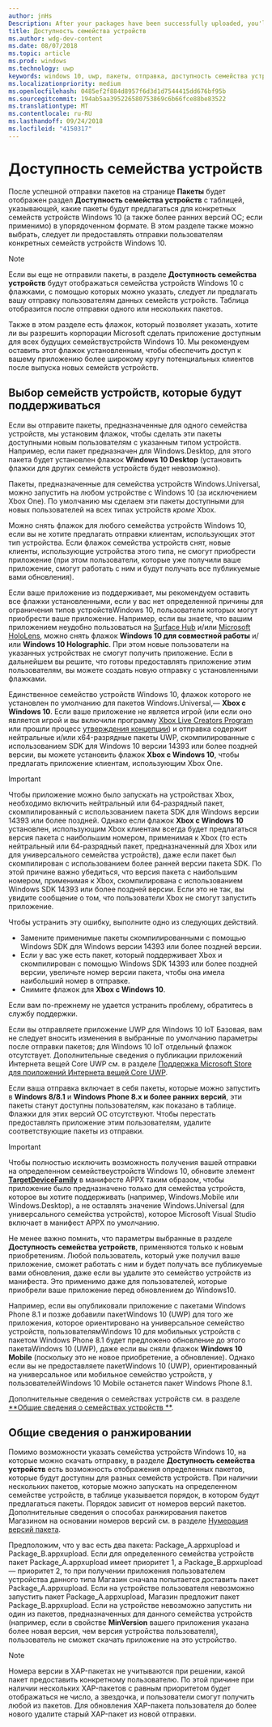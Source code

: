 ```yaml
---
author: jnHs
Description: After your packages have been successfully uploaded, you'll see a table that indicates which packages will be offered to specific Windows 10 device families (and earlier OS versions, if applicable), in ranked order.
title: Доступность семейства устройств
ms.author: wdg-dev-content
ms.date: 08/07/2018
ms.topic: article
ms.prod: windows
ms.technology: uwp
keywords: windows 10, uwp, пакеты, отправка, доступность семейства устройств
ms.localizationpriority: medium
ms.openlocfilehash: 0485ef2f884d8957f6d3d1d7544415dd676bf95b
ms.sourcegitcommit: 194ab5aa395226580753869c6b66fce88be83522
ms.translationtype: MT
ms.contentlocale: ru-RU
ms.lasthandoff: 09/24/2018
ms.locfileid: "4150317"
---
```

# <a name="device-family-availability"></a>Доступность семейства устройств

После успешной отправки пакетов на странице **Пакеты** будет отображен раздел **Доступность семейства устройств** с таблицей, указывающей, какие пакеты будут предлагаться для конкретных семейств устройств Windows 10 (а также более ранних версий ОС; если применимо) в упорядоченном формате. В этом разделе также можно выбрать, следует ли предоставлять отправки пользователям конкретных семейств устройств Windows 10.

> [!NOTE]
> Если вы еще не отправили пакеты, в разделе **Доступность семейства устройств** будут отображаться семейства устройств Windows 10 с флажками, с помощью которых можно указать, следует ли предлагать вашу отправку пользователям данных семейств устройств. Таблица отобразится после отправки одного или нескольких пакетов.

Также в этом разделе есть флажок, который позволяет указать, хотите ли вы разрешить корпорации Microsoft сделать приложение доступным для всех будущих семействустройств Windows 10. Мы рекомендуем оставить этот флажок установленным, чтобы обеспечить доступ к вашему приложению более широкому кругу потенциальных клиентов после выпуска новых семейств устройств.


## <a name="choosing-which-device-families-to-support"></a>Выбор семейств устройств, которые будут поддерживаться

Если вы отправите пакеты, предназначенные для одного семейства устройств, мы установим флажок, чтобы сделать эти пакеты доступными новым пользователям с указанным типом устройств. Например, если пакет предназначен для Windows.Desktop, для этого пакета будет установлен флажок **Windows 10 Desktop** (установить флажки для других семейств устройств будет невозможно).

Пакеты, предназначенные для семейства устройств Windows.Universal, можно запустить на любом устройстве с Windows 10 (за исключением Xbox One). По умолчанию мы сделаем эти пакеты доступными для новых пользователей на всех типах устройств *кроме* Xbox.

Можно снять флажок для любого семейства устройств Windows 10, если вы не хотите предлагать отправки клиентам, использующих этот тип устройства. Если флажок семейства устройств снят, новые клиенты, использующие устройства этого типа, не смогут приобрести приложение (при этом пользователи, которые уже получили ваше приложение, смогут работать с ним и будут получать все публикуемые вами обновления).

Если ваше приложение из поддерживает, мы рекомендуем оставить все флажки установленными, если у вас нет определенной причины для ограничения типов устройствWindows 10, пользователи которых могут приобрести ваше приложение. Например, если вы знаете, что вашим приложением неудобно пользоваться на [Surface Hub](https://developer.microsoft.com/windows/surfacehub) и/или [Microsoft HoloLens](https://developer.microsoft.com/windows/mixed-reality), можно снять флажок **Windows 10 для совместной работы** и/или **Windows 10 Holographic**. При этом новые пользователи на указанных устройствах не смогут получить приложение. Если в дальнейшем вы решите, что готовы предоставлять приложение этим пользователям, вы можете создать новую отправку с установленными флажками.

<span id="xbox" />

Единственное семейство устройств Windows 10, флажок которого не установлен по умолчанию для пакетов Windows.Universal,— **Xbox с Windows 10**. Если ваше приложение не является игрой (или если оно является игрой и вы включили программу [Xbox Live Creators Program](../xbox-live/get-started-with-creators/get-started-with-xbox-live-creators.md) или прошли процесс [утверждения концепции](../gaming/concept-approval.md)) и отправка содержит нейтральные и/или x64-разрядные пакеты UWP, скомпилированные с использованием SDK для Windows 10 версии 14393 или более поздней версии, вы можете установить флажок **Xbox с Windows 10**, чтобы предлагать приложение клиентам, использующим Xbox One.

> [!IMPORTANT]
> Чтобы приложение можно было запускать на устройствах Xbox, необходимо включить нейтральный или 64-разрядный пакет, скомпилированный с использованием пакета SDK для Windows версии 14393 или более поздней. Однако если флажок **Xbox с Windows 10** установлен, использующим Xbox клиентам всегда будет предлагаться версия пакета с наибольшим номером, применимая к Xbox (то есть нейтральный или 64-разрядный пакет, предназначенный для Xbox или для универсального семейства устройств), даже если пакет был скомпилирован с использованием более ранней версии пакета SDK. По этой причине важно убедиться, что версия пакета с наибольшим номером, применимая к Xbox, скомпилирована с использованием Windows SDK 14393 или более поздней версии. Если это не так, вы увидите сообщение о том, что пользователи Xbox не смогут запустить приложение. 
> 
> Чтобы устранить эту ошибку, выполните одно из следующих действий.
> - Замените применимые пакеты скомпилированными с помощью Windows SDK для Windows версии 14393 или более поздней версии.
> - Если у вас уже есть пакет, который поддерживает Xbox и cкомпилирован с помощью Windows SDK 14393 или более поздней версии, увеличьте номер версии пакета, чтобы она имела наибольший номер в отправке.
> - Снимите флажок для **Xbox с Windows 10**.
>   
> Если вам по-прежнему не удается устранить проблему, обратитесь в службу поддержки.

Если вы отправляете приложение UWP для Windows 10 IoT Базовая, вам не следует вносить изменения в выбранные по умолчанию параметры после отправки пакетов; для Windows 10 IoT отдельный флажок отсутствует. Дополнительные сведения о публикации приложений Интернета вещей Core UWP см. в разделе [Поддержка Microsoft Store для приложений Интернета вещей Core UWP](https://docs.microsoft.com/windows/iot-core/commercialize-your-device/installingandservicing).

Если ваша отправка включает в себя пакеты, которые можно запустить в **Windows 8/8.1** и **Windows Phone 8.x и более ранних версий**, эти пакеты станут доступны пользователям, как показано в таблице. Флажки для этих версий ОС отсутствуют. Чтобы перестать предоставлять приложение этим пользователям, удалите соответствующие пакеты из отправки.

> [!IMPORTANT]
> Чтобы полностью исключить возможность получения вашей отправки на определенном семействеустройств Windows 10, обновите элемент [**TargetDeviceFamily**](https://docs.microsoft.com/uwp/schemas/appxpackage/uapmanifestschema/element-targetdevicefamily) в манифесте APPX таким образом, чтобы приложение было предназначено только для семейства устройств, которое вы хотите поддерживать (например, Windows.Mobile или Windows.Desktop), а не оставлять значение Windows.Universal (для универсального семейства устройств), которое Microsoft Visual Studio включает в манифест APPX по умолчанию.

Не менее важно помнить, что параметры выбранные в разделе **Доступность семейства устройств**, применяются только к новым приобретениям. Любой пользователь, который уже получил ваше приложение, сможет работать с ним и будет получать все публикуемые вами обновления, даже если вы удалите это семейство устройств из манифеста. Это применимо даже для пользователей, которые приобрели ваше приложение перед обновлением до Windows10.

Например, если вы опубликовали приложение с пакетами Windows Phone 8.1 и позже добавили пакетWindows 10 (UWP) для того же приложения, которое ориентировано на универсальное семейство устройств, пользователямWindows 10 для мобильных устройств с пакетом Windows Phone 8.1 будет предложено обновление до этого пакетаWindows 10 (UWP), даже если вы сняли флажок **Windows 10 Mobile** (поскольку это не новое приобретение, а обновление). Однако если вы не предоставляете пакетWindows 10 (UWP), ориентированный на универсальное или мобильное семейство устройств, у пользователейWindows 10 Mobile останется пакет Windows Phone 8.1.

Дополнительные сведения о семействах устройств см. в разделе [**Общие сведения о семействах устройств **](https://docs.microsoft.com/uwp/extension-sdks/device-families-overview).

## <a name="understanding-ranking"></a>Общие сведения о ранжировании

Помимо возможности указать семейства устройств Windows 10, на которые можно скачать отправку, в разделе **Доступность семейства устройств** есть возможность отображения определенных пакетов, которые будут доступны для разных семейств устройств. При наличии нескольких пакетов, которые можно запускать на определенном семействе устройств, в таблице указывается порядок, в котором будут предлагаться пакеты. Порядок зависит от номеров версий пакетов. Дополнительные сведения о способах ранжирования пакетов Магазином на основании номеров версий см. в разделе [Нумерация версий пакета](package-version-numbering.md). 

Предположим, что у вас есть два пакета: Package_A.appxupload и Package_B.appxupload. Если для определенного семейства устройств пакет Package_A.appxupload имеет приоритет 1, а Package_B.appxupload — приоритет 2, то при получении приложения пользователем устройства данного типа Магазин сначала попытается доставить пакет Package_A.appxupload. Если на устройстве пользователя невозможно запустить пакет Package_A.appxupload, Магазин предложит пакет Package_B.appxupload. Если на устройстве невозможно запустить ни один из пакетов, предназначенных для данного семейства устройств (например, если в свойстве **MinVersion** вашего приложения указана более новая версия, чем версия устройства пользователя), пользователь не сможет скачать приложение на это устройство.

> [!NOTE]
> Номера версии в XAP-пакетах не учитываются при решении, какой пакет предоставить конкретному пользователю. По этой причине при наличии нескольких XAP-пакетов с равным приоритетом будет отображаться не число, а звездочка, и пользователи смогут получить любой из пакетов. Для обновления XAP-пакета пользователя до более нового удалите старый XAP-пакет из новой отправки.

